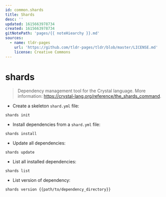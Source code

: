 ```yaml
---
id: common.shards
title: Shards
desc: ''
updated: 1615663978734
created: 1615663978734
gitNotePath: 'pages/{{ noteHiearchy }}.md'
sources:
  - name: tldr-pages
    url: 'https://github.com/tldr-pages/tldr/blob/master/LICENSE.md'
    license: Creative Commons
---
```

# shards

> Dependency management tool for the Crystal language.
> More information: <https://crystal-lang.org/reference/the_shards_command>.

- Create a skeleton `shard.yml` file:

`shards init`

- Install dependencies from a `shard.yml` file:

`shards install`

- Update all dependencies:

`shards update`

- List all installed dependencies:

`shards list`

- List version of dependency:

`shards version {{path/to/dependency_directory}}`

